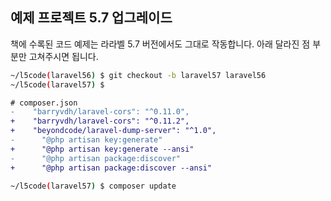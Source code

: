 ## 예제 프로젝트 5.7 업그레이드

책에 수록된 코드 예제는 라라벨 5.7 버전에서도 그대로 작동합니다. 아래 달라진 점 부분만 고쳐주시면 됩니다.

```bash
~/l5code(laravel56) $ git checkout -b laravel57 laravel56
~/l5code(laravel57) $
```

```diff
# composer.json
-    "barryvdh/laravel-cors": "^0.11.0",
+    "barryvdh/laravel-cors": "^0.11.2",
+    "beyondcode/laravel-dump-server": "^1.0",
-      "@php artisan key:generate"
+      "@php artisan key:generate --ansi"
-      "@php artisan package:discover"
+      "@php artisan package:discover --ansi"
```

```bash
~/l5code(laravel57) $ composer update
```
